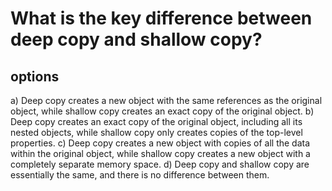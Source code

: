 # What is the key difference between deep copy and shallow copy?
## options 
a) Deep copy creates a new object with the same references as the original object, while shallow copy creates an exact copy of the original object.
b) Deep copy creates an exact copy of the original object, including all its nested objects, while shallow copy only creates copies of the top-level properties.
c) Deep copy creates a new object with copies of all the data within the original object, while shallow copy creates a new object with a completely separate memory space.
d) Deep copy and shallow copy are essentially the same, and there is no difference between them.